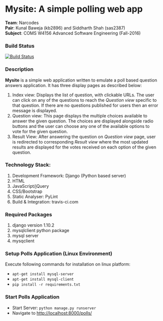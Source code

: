 # Mysite: A simple polling web app

__Team__: Narcodes  
__Pair__: Kunal Baweja (kb2896) and Siddharth Shah (sas2387)  
__Subject__: COMS W4156 Advanced Software Engineering (Fall-2016)  

### Build Status

[![Build Status](https://travis-ci.com/bawejakunal/mysite.svg?token=HmbQpxEB9Why6RZSRefB&branch=master)](https://travis-ci.com/bawejakunal/mysite)


### Description

**Mysite** is a simple web application written to emulate a poll based question answers application. It has three display pages as described below:
  1. Index view: Displays the list of question, with clickable URLs. The user can click on any of the questions to reach the _Question view_ specific to that question. If there are no questions published for users then an error message is displayed.
  2. Question view: This page displays the multiple choices available to answer the given question. The choices are displayed alongside radio buttons and the user can choose any one of the available options to vote for the given question.
  3. Result View: After answering the question on _Question view_ page, user is redirected to corresponding _Result view_ where the most updated results are displayed for the votes received on each option of the given question.


### Technology Stack:

  1. Development Framework: Django (Python based server)
  2. HTML
  3. JavaScript/jQuery
  4. CSS/Bootstrap
  5. Static Analyser: PyLint
  6. Build & Integration: travis-ci.com


### Required Packages
  1. django version 1.10.2
  2. mysqlclient python package
  3. mysql server
  4. mysqclient


### Setup Polls Application (Linux Environment)
Execute following commands for installation on linux platform:  
  * `apt-get install mysql-server`
  * `apt-get install mysql-client`
  * `pip install -r requirements.txt`


### Start Polls Application
  * Start Server: `python manage.py runserver`
  * Navigate to [http://localhost:8000/polls/](http://localhost:8080/polls/)

